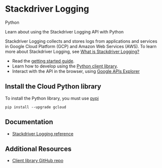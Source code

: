 # Stackdriver Logging
Python

Learn about using the Stackdriver Logging API with Python

Stackdriver Logging collects and stores logs from applications and services in Google Cloud Platform (GCP) and Amazon Web Services (AWS). To learn more about Stackdriver Logging, see [What is Stackdriver Logging?](https://cloud.google.com/logging/docs/)

* Read the [getting started guide](https://cloud.google.com/logging/docs/quickstart-sdk).
* Learn how to develop using the [Python client library](https://github.com/GoogleCloudPlatform/gcloud-python).
* Interact with the API in the browser, using [Google APIs Explorer](https://developers.google.com/apis-explorer/#p/logging/v2beta1/)

## Install the Cloud Python library
To install the Python library, you must use [pypi](https://pypi.python.org/pypi)

```
pip install --upgrade gcloud
```

## Documentation
* [Stackdriver Logging reference](http://googlecloudplatform.github.io/gcloud-python/stable/logging-usage.html)

## Additional Resources
* [Client library GitHub repo](https://github.com/GoogleCloudPlatform/gcloud-python)